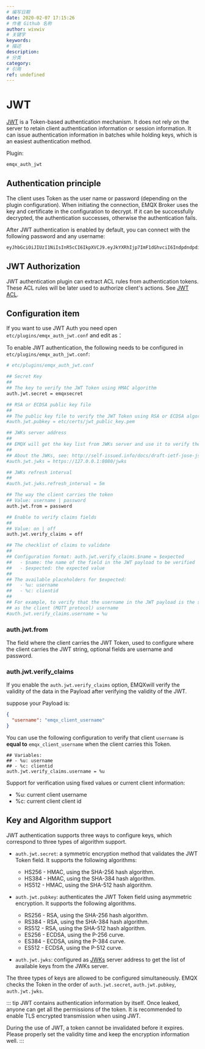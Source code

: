 ```yaml
---
# 编写日期
date: 2020-02-07 17:15:26
# 作者 Github 名称
author: wivwiv
# 关键字
keywords:
# 描述
description:
# 分类
category:
# 引用
ref: undefined
---
```


# JWT

[JWT](https://jwt.io/) is a Token-based authentication mechanism. It does not rely on the server to retain client authentication information or session information. It can issue authentication information in batches while holding keys, which is an easiest authentication method.

Plugin:

```bash
emqx_auth_jwt
```

## Authentication principle

The client uses Token as the user name or password (depending on the plugin configuration). When initiating the connection, EMQX Broker uses the key and certificate in the configuration to decrypt. If it can be successfully decrypted, the authentication successes, otherwise the authentication fails.

After JWT authentication is enabled by default, you can connect with the following password and any username:

```bash
eyJhbGciOiJIUzI1NiIsInR5cCI6IkpXVCJ9.eyJkYXRhIjp7ImF1dGhvciI6IndpdndpdiIsInNpdGUiOiJodHRwczovL3dpdndpdi5jb20ifSwiZXhwIjoxNTgyMjU1MzYwNjQyMDAwMCwiaWF0IjoxNTgyMjU1MzYwfQ.FdyAx2fYahm6h3g47m88ttyINzptzKy_speimyUcma4
```

## JWT Authorization

JWT authentication plugin can extract ACL rules from authentication tokens. These ACL rules will be later used
to authorize client's actions. See [JWT ACL](./acl-jwt.md).

## Configuration item

If you want to use JWT Auth you need open `etc/plugins/emqx_auth_jwt.conf` and edit as：

To enable JWT authentication, the following needs to be configured in `etc/plugins/emqx_auth_jwt.conf`:

```bash
# etc/plugins/emqx_auth_jwt.conf

## Secret Key
##
## The key to verify the JWT Token using HMAC algorithm
auth.jwt.secret = emqxsecret

## RSA or ECDSA public key file
##
## The public key file to verify the JWT Token using RSA or ECDSA algorithm
#auth.jwt.pubkey = etc/certs/jwt_public_key.pem

## JWKs server address
##
## EMQX will get the key list from JWKs server and use it to verify the Token
##
## About the JWKs, see: http://self-issued.info/docs/draft-ietf-jose-json-web-key.html
#auth.jwt.jwks = https://127.0.0.1:8080/jwks

## JWKs refresh interval
##
#auth.jwt.jwks.refresh_interval = 5m

## The way the client carries the token
## Value: username | password
auth.jwt.from = password

## Enable to verify claims fields
##
## Value: on | off
auth.jwt.verify_claims = off

## The checklist of claims to validate
##
## Configuration format: auth.jwt.verify_claims.$name = $expected
##   - $name: the name of the field in the JWT payload to be verified
##   - $expected: the expected value
##
## The available placeholders for $expected:
##   - %u: username
##   - %c: clientid
##
## For example, to verify that the username in the JWT payload is the same
## as the client (MQTT protocol) username
#auth.jwt.verify_claims.username = %u
```
### auth.jwt.from

The field where the client carries the JWT Token, used to configure where the client carries the JWT string, optional fields are username and password.

### auth.jwt.verify_claims

If you enable the `auth.jwt.verify_claims` option, EMQXwill verify the validity of the data in the Payload after verifying the validity of the JWT.

suppose your Payload is:

```json
{
  "username": "emqx_client_username"
}
```

You can use the following configuration to verify that client `username` is **equal to** `emqx_client_username` when the client carries this Token.

```properties
## Variables:
## - %u: username
## - %c: clientid
auth.jwt.verify_claims.username = %u
```

Support for verification using fixed values or current client information:
- %u: current client username
- %c: current client client id

## Key and Algorithm support

JWT authentication supports three ways to configure keys, which correspond to three types of algorithm support.

- `auth.jwt.secret`: a symmetric encryption method that validates the JWT Token field. It supports the following algorithms:
    - HS256 - HMAC, using the SHA-256 hash algorithm.
    - HS384 - HMAC, using the SHA-384 hash algorithm.
    - HS512 - HMAC, using the SHA-512 hash algorithm.

- `auth.jwt.pubkey`: authenticates the JWT Token field using asymmetric encryption. It supports the following algorithms.
    - RS256 - RSA, using the SHA-256 hash algorithm.
    - RS384 - RSA, using the SHA-384 hash algorithm.
    - RS512 - RSA, using the SHA-512 hash algorithm.
    - ES256 - ECDSA, using the P-256 curve.
    - ES384 - ECDSA, using the P-384 curve.
    - ES512 - ECDSA, using the P-512 curve.

- `auth.jwt.jwks`: configured as [JWKs](http://self-issued.info/docs/draft-ietf-jose-json-web-key.html) server address to get the list of available keys from the JWKs server.


The three types of keys are allowed to be configured simultaneously. EMQX checks the Token in the order of `auth.jwt.secret`, `auth.jwt.pubkey`, `auth.jwt.jwks`.


::: tip
JWT contains authentication information by itself. Once leaked, anyone can get all the permissions of the token. It is recommended to enable TLS encrypted transmission when using JWT.

During the use of JWT, a token cannot be invalidated before it expires. Please properly set the validity time and keep the encryption information well.
:::
